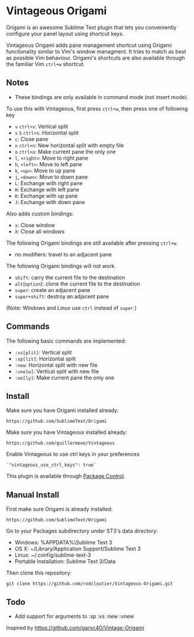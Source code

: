 Vintageous Origami
===============

Origami is an awesome Sublime Text plugin that lets you conveniently configure your panel layout using shortcut keys.

Vintageous Origami adds pane management shortcut using Origami functionality similar to Vim's window managment. It tries to match as best as possible Vim behaviour. Origami's shortcuts are also available through the familiar Vim `ctrl+w` shortcut.


Notes
-------

* These bindings are only available in command mode (not insert mode).

To use this with Vintageous, first press `ctrl+w`, then press one of following key

* `v` `ctrl+v`: Vertical split
* `s` `S` `ctrl+s`: Horizontal split
* `c`: Close pane
* `n` `ctrl+n`: New horizontal split with empty file
* `o` `ctrl+o`: Make current pane the only one
* `l`, `<right>`: Move to right pane
* `h`, `<left>`: Move to left pane
* `k`, `<up>`: Move to up pane
* `j`, `<down>`: Move to down pane
* `L`: Exchange with right pane
* `H`: Exchange with left pane
* `K`: Exchange with up pane
* `J`: Exchange with down pane

Also adds custom bindings:

* `x`: Close window
* `X`: Close all windows


The following Origami bindings are still available after pressing `ctrl+w`.

* no modifiers: travel to an adjacent pane

The following Origami bindings will not work.

* `shift`: carry the current file to the destination
* `alt`(`option`):  clone the current file to the destination
* `super`: create an adjacent pane
* `super+shift`: destroy an adjacent pane

(Note: Windows and Linux use `ctrl` instead of `super`.)


Commands
-------
The following basic commands are implemented:
* `:vs[plit]`: Vertical split
* `:sp[lit]`: Horizontal split
* `:new`: Horizontal split with new file
* `:vne[w]`: Vertical split with new file
* `:on[ly]`: Make current pane the only one



Install
-------

Make sure you have Origami installed already:

	https://github.com/SublimeText/Origami

Make sure you have Vintageous installed already:

	https://github.com/guillermooo/Vintageous


Enable Vintageous to use ctrl keys in your preferences

	`"vintageous_use_ctrl_keys": true`



This plugin is available through [Package Control](http://wbond.net/sublime_packages/package_control).


Manual Install
--------------

First make sure Origami is already installed:

	https://github.com/SublimeText/Origami

Go to your Packages subdirectory under ST3's data directory:

* Windows: %APPDATA%\Sublime Text 3
* OS X: ~/Library/Application Support/Sublime Text 3
* Linux: ~/.config/sublime-text-3
* Portable Installation: Sublime Text 3/Data

Then clone this repository:

    git clone https://github.com/rodcloutier/Vintageous-Origami.git


Todo
--------------
* Add support for arguments to :sp :vs :new :vnew


Inspired by https://github.com/garyc40/Vintage-Origami

